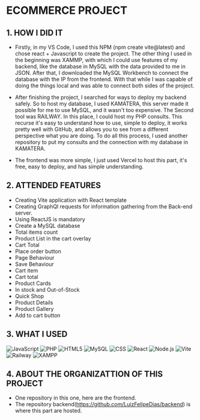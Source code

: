 # ECOMMERCE PROJECT

## 1. HOW I DID IT
- Firstly, in my VS Code, I used this NPM (npm create vite@latest) and chose react + Javascript to create the project. The other thing I used in the beginning was XAMMP, with which I could use features of my backend, like the database in MySQL with the data provided to me in JSON. After that, I downloaded the MySQL Workbench to connect the database with the IP from the frontend. With that while I was capable of doing the things local and was able to connect both sides of the project.
  
- After finishing the project, I searched for ways to deploy my backend safely. So to host my database, I used KAMATERA, this server made it possible for me to use MySQL, and it wasn't too expensive. The Second tool was RAILWAY. In this place, I could host my PHP consults. This recurse it's easy to understand how to use, simple to deploy, it works pretty well with GitHub, and allows you to see from a different perspective what you are  doing. To do all this process, I used another repository to put my consults and the connection with my database in KAMATERA.
  
- The frontend was more simple, I just used Vercel to host this part, it's free, easy to deploy, and has simple understanding.

## 2. ATTENDED FEATURES
- Creating Vite application with React template
- Creating GraphQl requests for information gathering from the Back-end server.
- Using ReactJS is mandatory
- Create a MySQL database
- Total items count
- Product List in the cart overlay
- Cart Total
- Place order button
- Page Behaviour
- Save Behaviour
- Cart item
- Cart total
- Product Cards
- In stock and Out-of-Stock
- Quick Shop
- Product Details
- Product Gallery
- Add to cart button

## 3. WHAT I USED

![JavaScript](https://img.shields.io/badge/-JavaScript-333333?style=flat&logo=javascript)
![PHP](https://img.shields.io/badge/-PHP-333333?style=flat&logo=PHP)
![HTML5](https://img.shields.io/badge/-HTML5-333333?style=flat&logo=HTML5)
![MySQL](https://img.shields.io/badge/-MySQL-333333?style=flat&logo=mysql)
![CSS](https://img.shields.io/badge/-CSS-333333?style=flat&logo=CSS3&logoColor=1572B6)
![React](https://img.shields.io/badge/-React-333333?style=flat&logo=react)
![Node.js](https://img.shields.io/badge/-Node.js-333333?style=flat&logo=Node.js)
![Vite](https://img.shields.io/badge/-Vite-333333?style=flat&logo=Vite)
![Railway](https://img.shields.io/badge/-Railway-333333?style=flat&logo=railway)
![XAMPP](https://img.shields.io/badge/-XAMPP-333333?style=flat&logo=xampp&logoColor=FB7A24)


## 4. ABOUT THE ORGANIZATTION OF THIS PROJECT

- One repository in this one, here are the frontend.
- The repository backend(https://github.com/LuizFelipeDias/backend) is where this part are hosted. 


